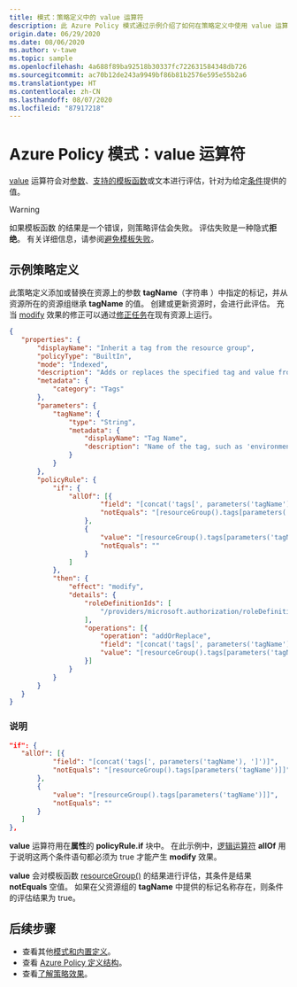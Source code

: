 ```yaml
---
title: 模式：策略定义中的 value 运算符
description: 此 Azure Policy 模式通过示例介绍了如何在策略定义中使用 value 运算符。
origin.date: 06/29/2020
ms.date: 08/06/2020
ms.author: v-tawe
ms.topic: sample
ms.openlocfilehash: 4a688f89ba92518b30337fc722631584348db726
ms.sourcegitcommit: ac70b12de243a9949bf86b81b2576e595e55b2a6
ms.translationtype: HT
ms.contentlocale: zh-CN
ms.lasthandoff: 08/07/2020
ms.locfileid: "87917218"
---
```

# <a name="azure-policy-pattern-the-value-operator"></a>Azure Policy 模式：value 运算符

[value](../concepts/definition-structure.md#value) 运算符会对[参数](../concepts/definition-structure.md#parameters)、[支持的模板函数](../concepts/definition-structure.md#policy-functions)或文本进行评估，针对为给定[条件](../concepts/definition-structure.md#conditions)提供的值。

> [!WARNING]
> 如果模板函数  的结果是一个错误，则策略评估会失败。 评估失败是一种隐式**拒绝**。 有关详细信息，请参阅[避免模板失败](../concepts/definition-structure.md#avoiding-template-failures)。

## <a name="sample-policy-definition"></a>示例策略定义

此策略定义添加或替换在资源上的参数 **tagName**（字符串  ）中指定的标记，并从资源所在的资源组继承 **tagName** 的值。 创建或更新资源时，会进行此评估。 充当 [modify](../concepts/effects.md#modify) 效果的修正可以通过[修正任务](../how-to/remediate-resources.md)在现有资源上运行。

```json
{
   "properties": {
       "displayName": "Inherit a tag from the resource group",
       "policyType": "BuiltIn",
       "mode": "Indexed",
       "description": "Adds or replaces the specified tag and value from the parent resource group when any resource is created or updated. Existing resources can be remediated by triggering a remediation task.",
       "metadata": {
           "category": "Tags"
       },
       "parameters": {
           "tagName": {
               "type": "String",
               "metadata": {
                   "displayName": "Tag Name",
                   "description": "Name of the tag, such as 'environment'"
               }
           }
       },
       "policyRule": {
           "if": {
               "allOf": [{
                       "field": "[concat('tags[', parameters('tagName'), ']')]",
                       "notEquals": "[resourceGroup().tags[parameters('tagName')]]"
                   },
                   {
                       "value": "[resourceGroup().tags[parameters('tagName')]]",
                       "notEquals": ""
                   }
               ]
           },
           "then": {
               "effect": "modify",
               "details": {
                   "roleDefinitionIds": [
                       "/providers/microsoft.authorization/roleDefinitions/b24988ac-6180-42a0-ab88-20f7382dd24c"
                   ],
                   "operations": [{
                       "operation": "addOrReplace",
                       "field": "[concat('tags[', parameters('tagName'), ']')]",
                       "value": "[resourceGroup().tags[parameters('tagName')]]"
                   }]
               }
           }
       }
   }
}
```

### <a name="explanation"></a>说明

```json
"if": {
   "allOf": [{
           "field": "[concat('tags[', parameters('tagName'), ']')]",
           "notEquals": "[resourceGroup().tags[parameters('tagName')]]"
       },
       {
           "value": "[resourceGroup().tags[parameters('tagName')]]",
           "notEquals": ""
       }
   ]
},
```

**value** 运算符用在**属性**的 **policyRule.if** 块中。 在此示例中，[逻辑运算符](../concepts/definition-structure.md#logical-operators) **allOf** 用于说明这两个条件语句都必须为 true 才能产生 **modify** 效果。

**value** 会对模板函数 [resourceGroup()](../../../azure-resource-manager/templates/template-functions-resource.md#resourcegroup) 的结果进行评估，其条件是结果 **notEquals** 空值。 如果在父资源组的 **tagName** 中提供的标记名称存在，则条件的评估结果为 true。

## <a name="next-steps"></a>后续步骤

- 查看其他[模式和内置定义](./index.md)。
- 查看 [Azure Policy 定义结构](../concepts/definition-structure.md)。
- 查看[了解策略效果](../concepts/effects.md)。